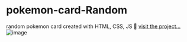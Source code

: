 # pokemon-card-Random
random pokemon card created with HTML, CSS, JS 🐲
<a href="https://pokemon-card-random.netlify.app/" target="_blank">visit the project... </a>
<br>
![image](https://user-images.githubusercontent.com/99296482/155865731-618d2e43-1e56-49b9-8f6b-081ae55d86b8.png)


